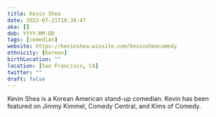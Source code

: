 ```yaml
---
title: Kevin Shea
date: 2022-07-21T18:34:47
aka: []
dob: YYYY-MM-DD
tags: [comedian]
website: https://kevinshea.wixsite.com/kevinsheacomedy
ethnicity: [Korean]
birthLocation: ""
location: [San Francisco, CA]
twitter: ""
draft: false
---
```


Kevin Shea is a Korean American stand-up comedian. Kevin has been featured on Jimmy Kimmel, Comedy Central, and Kims of Comedy.